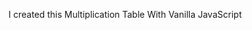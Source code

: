 I created this Multiplication Table With Vanilla JavaScript
<!---
AbelaDigiTech/AbelaDigiTech is a ✨ special ✨ repository because its `README.md` (this file) appears on your GitHub profile.
You can click the Preview link to take a look at your changes.
--->

